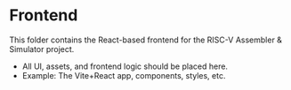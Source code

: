 # Frontend

This folder contains the React-based frontend for the RISC-V Assembler & Simulator project.

- All UI, assets, and frontend logic should be placed here.
- Example: The Vite+React app, components, styles, etc.
